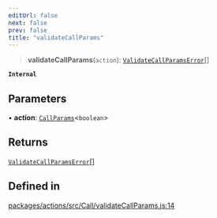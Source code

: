 ```yaml
---
editUrl: false
next: false
prev: false
title: "validateCallParams"
---
```


> **validateCallParams**(`action`): [`ValidateCallParamsError`](/reference/tevm/actions/type-aliases/validatecallparamserror/)[]

**`Internal`**

## Parameters

• **action**: [`CallParams`](/reference/tevm/actions/type-aliases/callparams/)\<`boolean`\>

## Returns

[`ValidateCallParamsError`](/reference/tevm/actions/type-aliases/validatecallparamserror/)[]

## Defined in

[packages/actions/src/Call/validateCallParams.js:14](https://github.com/qbzzt/tevm-monorepo/blob/main/packages/actions/src/Call/validateCallParams.js#L14)
